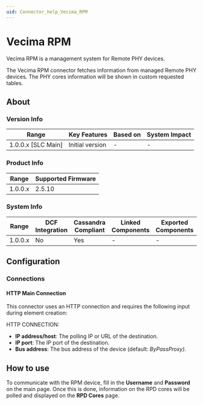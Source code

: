 ```yaml
---
uid: Connector_help_Vecima_RPM
---
```


# Vecima RPM

Vecima RPM is a management system for Remote PHY devices.

The Vecima RPM connector fetches information from managed Remote PHY devices. The PHY cores information will be shown in custom requested tables.

## About

### Version Info

| Range                | Key Features     | Based on     | System Impact     |
|----------------------|------------------|--------------|-------------------|
| 1.0.0.x [SLC Main]   | Initial version  | -            | -                 |

### Product Info

| Range     | Supported Firmware     |
|-----------|------------------------|
| 1.0.0.x   | 2.5.10                 |

### System Info

| Range     | DCF Integration     | Cassandra Compliant     | Linked Components     | Exported Components     |
|-----------|---------------------|-------------------------|-----------------------|-------------------------|
| 1.0.0.x   | No                  | Yes                     | -                     | -                       |

## Configuration

### Connections

#### HTTP Main Connection

This connector uses an HTTP connection and requires the following input during element creation:

HTTP CONNECTION:

- **IP address/host**: The polling IP or URL of the destination.
- **IP port**: The IP port of the destination.
- **Bus address**: The bus address of the device (default: *ByPassProxy).*

## How to use

To communicate with the RPM device, fill in the **Username** and **Password** on the main page. Once this is done, information on the RPD cores will be polled and displayed on the **RPD Cores** page.
